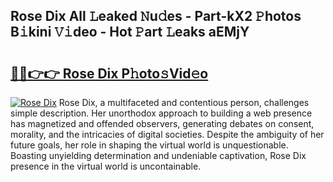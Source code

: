 ## Rose Dix All 𝙻eaked 𝙽u𝚍es - Part-kX2 𝙿hotos B𝚒kini 𝚅𝚒deo - Hot 𝙿art 𝙻eaks aEMjY

# <h2><a href="http://ld3sny.urlbe.top/?page=Rose+Dix">🔗🔗👉👉 Rose Dix P𝚑oto𝚜Vid𝚎o</a></h2>

[![Rose Dix](https://i.imgur.com/eBuTRDB.gif)](http://ld3sny.urlbe.top/?page=Rose+Dix)
Rose Dix, a multifaceted and contentious person, challenges simple description. Her unorthodox approach to building a web presence has magnetized and offended observers, generating debates on consent, morality, and the intricacies of digital societies. Despite the ambiguity of her future goals, her role in shaping the virtual world is unquestionable. Boasting unyielding determination and undeniable captivation, Rose Dix presence in the virtual world is uncontainable.
